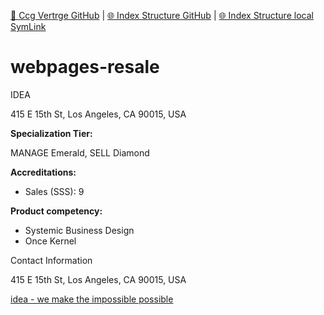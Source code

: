 [📁 Ccg Vertrge GitHub](/cerulean-circle-unlimited-2cu/governance/cc-internals/contracts-discussion/ccg-vertrge.md) | [🌐 Index Structure GitHub](/cerulean-circle-unlimited-2cu/governance/cc-internals/contracts-discussion/ccg-vertrge/webpages-resale.md) | [🌐 Index Structure local SymLink](./webpages-resale.entry.md)

# webpages-resale

IDEA

415 E 15th St, Los Angeles, CA 90015, USA

**Specialization Tier:**

MANAGE Emerald, SELL Diamond

**Accreditations:**

- Sales (SSS): 9

**Product competency:**

- Systemic Business Design
- Once Kernel

Contact Information

415 E 15th St, Los Angeles, CA 90015, USA

[idea - we make the impossible possible](https://idea.la/)
